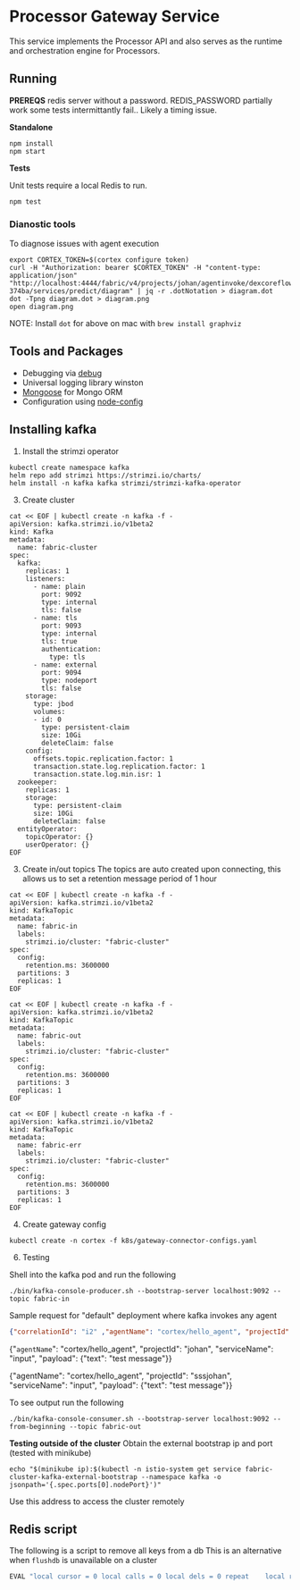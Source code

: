 # Processor Gateway Service

This service implements the Processor API and also serves as the runtime and orchestration engine for Processors.

## Running
**PREREQS**
redis server without a password.
REDIS_PASSWORD partially work some tests intermittantly fail.. Likely a timing issue.

**Standalone**

    npm install
    npm start
     
**Tests**

Unit tests require a local Redis to run.

    npm test


### Dianostic tools
To diagnose issues with agent execution
```
export CORTEX_TOKEN=$(cortex configure token)
curl -H "Authorization: bearer $CORTEX_TOKEN" -H "content-type: application/json" "http://localhost:4444/fabric/v4/projects/johan/agentinvoke/dexcoreflow-374ba/services/predict/diagram" | jq -r .dotNotation > diagram.dot
dot -Tpng diagram.dot > diagram.png
open diagram.png
```

NOTE: Install `dot` for above on mac with `brew install graphviz`

## Tools and Packages
- Debugging via [debug](https://www.npmjs.com/package/debug)          
- Universal logging library winston
- [Mongoose](https://mongoosejs.org) for Mongo ORM
- Configuration using [node-config](https://www.npmjs.com/package/config)

## Installing kafka

1) Install the strimzi operator

```
kubectl create namespace kafka
helm repo add strimzi https://strimzi.io/charts/
helm install -n kafka kafka strimzi/strimzi-kafka-operator
```
3) Create cluster
```
cat << EOF | kubectl create -n kafka -f -
apiVersion: kafka.strimzi.io/v1beta2
kind: Kafka
metadata:
  name: fabric-cluster
spec:
  kafka:
    replicas: 1
    listeners:
      - name: plain
        port: 9092
        type: internal
        tls: false
      - name: tls
        port: 9093
        type: internal
        tls: true
        authentication:
          type: tls
      - name: external
        port: 9094
        type: nodeport
        tls: false
    storage:
      type: jbod
      volumes:
      - id: 0
        type: persistent-claim
        size: 10Gi
        deleteClaim: false
    config:
      offsets.topic.replication.factor: 1
      transaction.state.log.replication.factor: 1
      transaction.state.log.min.isr: 1
  zookeeper:
    replicas: 1
    storage:
      type: persistent-claim
      size: 10Gi
      deleteClaim: false
  entityOperator:
    topicOperator: {}
    userOperator: {}
EOF
```

3) Create in/out topics
The topics are auto created upon connecting,  this allows us to set a retention message period of 1 hour 
```
cat << EOF | kubectl create -n kafka -f -        
apiVersion: kafka.strimzi.io/v1beta2
kind: KafkaTopic
metadata:
  name: fabric-in
  labels:
    strimzi.io/cluster: "fabric-cluster"
spec:
  config:
    retention.ms: 3600000
  partitions: 3
  replicas: 1
EOF

cat << EOF | kubectl create -n kafka -f -        
apiVersion: kafka.strimzi.io/v1beta2
kind: KafkaTopic
metadata:
  name: fabric-out
  labels:
    strimzi.io/cluster: "fabric-cluster"
spec:
  config:
    retention.ms: 3600000
  partitions: 3
  replicas: 1
EOF

cat << EOF | kubectl create -n kafka -f -        
apiVersion: kafka.strimzi.io/v1beta2
kind: KafkaTopic
metadata:
  name: fabric-err
  labels:
    strimzi.io/cluster: "fabric-cluster"
spec:
  config:
    retention.ms: 3600000
  partitions: 3
  replicas: 1
EOF

```

4) Create gateway config

`kubectl create -n cortex -f k8s/gateway-connector-configs.yaml`

6) Testing

Shell into the kafka pod and run the following
```
./bin/kafka-console-producer.sh --bootstrap-server localhost:9092 --topic fabric-in
```

Sample request for "default" deployment where kafka invokes any agent

```json
{"correlationId": "i2" ,"agentName": "cortex/hello_agent", "projectId": "johan", "serviceName": "input", "payload": {"text": "test message"}}
`````
{"`agentName`": "cortex/hello_agent", "projectId": "johan", "serviceName": "input", "payload": {"text": "test message"}}

{"agentName": "cortex/hello_agent", "projectId": "sssjohan", "serviceName": "input", "payload": {"text": "test message"}}

To see output run the following
```
./bin/kafka-console-consumer.sh --bootstrap-server localhost:9092 --from-beginning --topic fabric-out
```

**Testing outside of the cluster**
Obtain the external bootstrap ip and port (tested with minikube)
```
echo "$(minikube ip):$(kubectl -n istio-system get service fabric-cluster-kafka-external-bootstrap --namespace kafka -o jsonpath='{.spec.ports[0].nodePort}')"
```

Use this address to access the cluster remotely 


## Redis script

The following is a script to remove all keys from a db
This is an alternative when `flushdb` is unavailable on a cluster

```lua
EVAL "local cursor = 0 local calls = 0 local dels = 0 repeat    local result = redis.call('SCAN', cursor, 'MATCH', ARGV[1])     calls = calls + 1   for _,key in ipairs(result[2]) do       redis.call('DEL', key)      dels = dels + 1     end     cursor = tonumber(result[1]) until cursor == 0 return 'Calls ' .. calls .. ' Dels ' .. dels" 0 '*'
```
